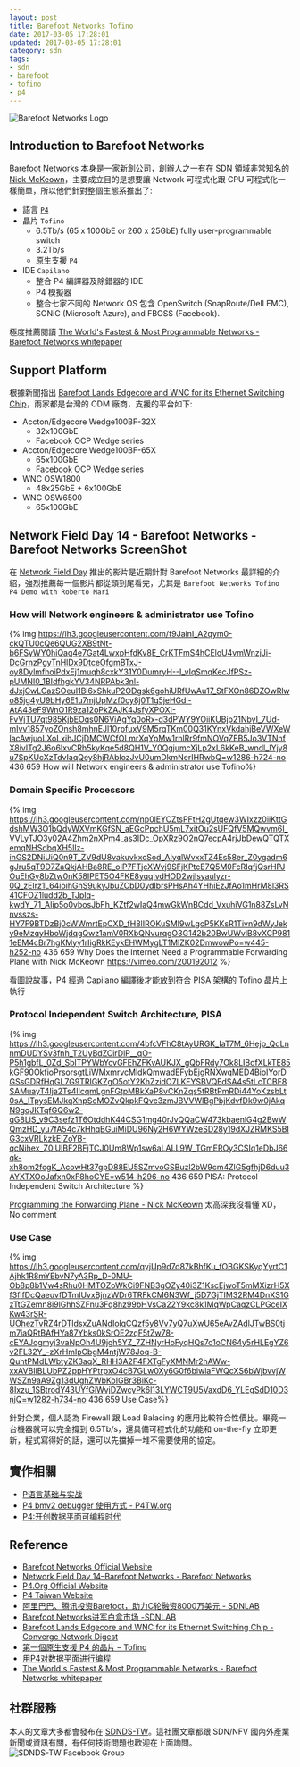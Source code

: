 ```yaml
---
layout: post
title: Barefoot Networks Tofino
date: 2017-03-05 17:28:01
updated: 2017-03-05 17:28:01
category: sdn
tags:
- sdn
- barefoot
- tofino
- p4 
---
```


![Barefoot Networks Logo](https://upload.wikimedia.org/wikipedia/en/b/b9/Barefoot_Networks_Logo.png)

## Introduction to Barefoot Networks

[Barefoot Networks][1] 本身是一家新創公司，創辦人之一有在 SDN 領域非常知名的 [Nick McKeown][10]，主要成立目的是想要讓 Network 可程式化跟 CPU 可程式化一樣簡單，所以他們針對整個生態系推出了:

* 語言 [`P4`][3]
* 晶片 `Tofino`
  - 6.5Tb/s (65 x 100GbE or 260 x 25GbE) fully user-programmable switch
  - 3.2Tb/s
  - 原生支援 `P4`
* IDE `Capilano`
  - 整合 P4 編譯器及除錯器的 IDE
  - P4 模擬器
  - 整合七家不同的 Network OS 包含 OpenSwitch (SnapRoute/Dell EMC), SONiC (Microsoft Azure), and FBOSS (Facebook).

極度推薦閱讀 [The World's Fastest & Most Programmable Networks - Barefoot Networks whitepaper][11]

## Support Platform
根據新聞指出 [Barefoot Lands Edgecore and WNC for its Ethernet Switching Chip][7]，兩家都是台灣的 ODM 廠商，支援的平台如下:
- Accton/Edgecore Wedge100BF-32X
  - 32x100GbE
  - Facebook OCP Wedge series
- Accton/Edgecore Wedge100BF-65X
  - 65x100GbE
  - Facebook OCP Wedge series
- WNC OSW1800
  - 48x25GbE + 6x100GbE
- WNC OSW6500
  - 65x100GbE

<!--more-->

## Network Field Day 14 - Barefoot Networks - Barefoot Networks ScreenShot

在 [Network Field Day](http://techfieldday.com/) 推出的影片是近期針對 Barefoot Networks 最詳細的介紹，強烈推薦每一個影片都從頭到尾看完，尤其是 `Barefoot Networks Tofino P4 Demo with Roberto Mari`

### How will Network engineers & administrator use Tofino

{% img https://lh3.googleusercontent.com/f9JainI_A2qym0-ckQTU0cQe6QUG2XB9tNt-b6FSyWY0hiQaq4e7Gat4LwxpHfdKv8E_CrKTFmS4hCEloU4vmWnzjJi-DcGrnzPgyTnHlDx9DtceOfgmBTxJ-oy8DylmfhoiPdxEj1muqh8cxkY31Y0DumryH--I_vIqSmqKecJfPSz-pUMNI0_1BIdfhgkYV34NRPAbk3nl-dJxjCwLCazSOeuI1Bl6xShkuP2ODgsk6gohiURfUwAu17_StFXOn86DZOwRlwo85jg4yU9bHy6E1u7mjUpMzf0cy8j0T1g5jeHGdi-AtA43eF9WnO1R9za12oPkZAJK4JsfyXPOXI-FvVjTU7qt985KjbEOqs0N6ViAgYq0oRx-d3dPWY9YOiiKUBjp21NbyI_7Ud-mIvv1857yoZOnsh8mhnEJl10rpfuxV9M5rqTKm00Q31KYnxVkdahjBeVWXeWlacAwjuoLXoLxihJCjDMCWCfOLmrXqYpMw1rnlRr9fmNOVqZEB5Jo3VTNnfX8ivITg2J6o6IxvCRh5kyKqe5d8QH1V_Y0QgjumcXjLp2xL6kKeB_wndl_lYjy8u7SpKUcXzTdvIaqQey8hjRAblozJvU0umDkmNerIHRwbQ=w1286-h724-no 436 659 How will Network engineers & administrator use Tofino%}

### Domain Specific Processors

{% img https://lh3.googleusercontent.com/np0lEYCZtsPFtH2gUtqew3WIxzz0iiKttGdshMW3O1bQdyWXVmKGfSN_aEGcPpchU5mL7xitOu2sUFQfV5MQwvm6I_VVLyTJO3y02A4Zhm2nXPm4_as3IDc_OpXRz9O2nQ7ecpA4rjJbDewQTQTXemqNHSdbqXH5Ilz-inGS2DNiUiQ0n9T_ZV9dU8vakuvkxcSod_AIyqlWvxxTZ4Es58er_Z0ygadm6gJru5qT9D7ZaQkjAHBa8RE_oIP7FTjcXWvj9SFjKPtcE7Q5M0FcRIqfjQsrHPJOuEhGy8bZtw0nK58IPET5O4FKE8yqqIvdHOD2wjlsyaulyzr-0Q_zElrz1L64ioihGnS9ukyJbuZCbD0ydIbrsPHsAh4YHhiEzJfAo1mHrM8l3RS41CFOZ1ludd2b_TJpIq-kwdY_71_AIip5o0vbosJbFh_KZtf2wIaQ4mwGkWnBCdd_VxuhiVG1n88ZsLvNnvsszs-HY7F9BTDzBj0cWWmrtEpCXD_fH8lIROKuSMI9wLgcP5KKsR1Tivn9dWyJeky9eMzqyHboWjdqgQwz1amV0RXbQNvurqgO3G142b20BwUWvlB8vXCP9811eEM4cBr7hgKMyy1rIigRkKEykEHWMygLT1MIZK02DmwowPo=w445-h252-no 436 659 Why Does the Internet Need a Programmable Forwarding Plane with Nick McKeown https://vimeo.com/200192012
 %}

看圖說故事，P4 經過 Capilano 編譯後才能放到符合 PISA 架構的 Tofino 晶片上執行

### Protocol Independent Switch Architecture, PISA

{% img https://lh3.googleusercontent.com/4bfcVFhC8tAyURGK_IaT7M_6Hejp_QdLnnmDUDYSv3fnh_T2UyBdZCirDlP__qO-P5h1gbfL_0Zd_SblTPYWbYcvGFEhZFKvAUKJX_gQbFRdy7Ok8LIBofXLkTE85kGF90OkfioPrsorsgtLiWMxmrvcMldkQmwadEFybEjgRNXwqMED4BioIYorDGSsGDRfHqGL7G9TRlGKZgO5otY2KhZzidO7LKFYSBVQEdSA4s5tLcTCBF8SAMuayT4Ija2Ts4lIcqmLgnFGtpMBkXaP8vCKnZqs5tRBtPmRDi44YoKzsbLt0sA_ITpysEMJkqXhpScMOZvQkpkFQvc3zmJBVVWlBgPbjKdvfDk9w0jAkqN9gqJKTqfGQ6w2-qG8LiS_v9C3sefz1T6OtddhK44CSG1mg40rJvQQaCW473kbaenlG4g2BwWQmzHD_yu7fA54c7kHhqBGuiMiDU96Ny2H6WYWzeSD28y19dXJZRMKS5BIG3cxVRLkzkEIZoYB-qcNihex_Z0lUIBF2BFjTCJ0Um8Wp1sw6aLALL9W_TGmEROy3CSIq1eDbJ66qk-xh8om2fcgK_AcowHt37gpD88EU5SZmvoGSBuzl2bW9cm4ZlG5gfhjD6duu3AYXTXOoJafxn0xF8hoCYE=w514-h296-no 436 659
PISA: Protocol Independent Switch Architecture %}

[Programming the Forwarding Plane - Nick McKeown][12] 太高深我沒看懂 XD，No comment

### Use Case
{% img https://lh3.googleusercontent.com/qyjUp9d7d87kBhfKu_fOBGKSKyqYyrtC1Ajhk1R8mYEbvN7yA3Rp_D-0MU-Ob8p8b1Vw4sRhu0HMTOZoWkCi9FNB3gOZy40i3Z1KscEjwoT5mMXizrH5Xf3flfDcQaeuvfDTmIUvxBjnzWDr6TRFkCM6N3Wf_j5D7GjTIM32RM4DnXS1GzTtGZemn8i9lGhhSZFnu3Fq8hz99bHVsCa22Y9kc8k1MqWpCaqzCLPGceIXKw43rSR-UOhezTvRZ4rDTldsxZuANdIolqCQzf5y8Vv7yQ7uXwU65eAvZAdlJTwBS0tjm7iaQRtBAfHYa87Ybks0kSrOE2zqF5tZw78-cEYAJogmyj3vaNpOh4U9jgh5YZ_7ZHNyrHoFyqHQs7o1oCN64y5rHLEgYZ6v2FL32Y_-zXrHmIpCbgM4ntjW78Joq-B-QuhtPMdLWbtyZK3aqX_RHH3A2F4FXTgFyXMNMr2hAWw-xxAVBIiBLUbPZ2ppHYPtrpxO4cB7GLw0Xy6G0f6biwlaFWQcXS6bWjbvvjWWSZn9aA9Zg13dUghZWbKoIGBr3BiKc-8Ixzu_1SBtrodY43UYfGiWvjDZwcyPk6l13LYWCT9U5VaxdD6_YLEgSdD10D3njQ=w1282-h734-no 436 659 Use Case%}

針對企業，個人認為 Firewall 跟 Load Balacing 的應用比較符合性價比。畢竟一台機器就可以完全撐到 6.5Tb/s，還具備可程式化的功能和 on-the-fly 立即更新，程式寫得好的話，還可以先擋掉一堆不需要使用的協定。

## 實作相關

- [P语言基础与实战][13]
- [P4 bmv2 debugger 使用方式 - P4TW.org][14]
- [P4:开创数据平面可编程时代][15]

## Reference
- [Barefoot Networks Official Website][1]
- [Network Field Day 14–Barefoot Networks - Barefoot Networks][2]
- [P4.Org Official Website][3]
- [P4 Taiwan Website][4]
- [阿里巴巴、腾讯投资Barefoot，助力C轮融资8000万美元 - SDNLAB][5]
- [Barefoot Networks进军白盒市场 -SDNLAB][6]
- [Barefoot Lands Edgecore and WNC for its Ethernet Switching Chip - Converge Network Digest][7]
- [第一個原生支援 P4 的晶片 – Tofino][8]
- [用P4对数据平面进行编程][9]
- [The World's Fastest & Most Programmable Networks - Barefoot Networks whitepaper][11]

## 社群服務

本人的文章大多都會發布在 [SDNDS-TW](https://www.facebook.com/groups/sdnds.tw/)。這社團文章都跟 SDN/NFV 國內外產業新聞或資訊有關，有任何技術問題也歡迎在上面詢問。
![SDNDS-TW Facebook Group](https://lh3.googleusercontent.com/KizynpieyTlykuyk-po1tgasnVI4Oxl9_vPXXpHYyj_JiUc0V5bRb8lHxGpZDQiTqMNCn_A6NqF-4Gx8KMex8XsjgdCGByIqtIpKBc4TvQoUtNtXf0RK_eBf2pwm8wNJRiWXfkz3vf6Tf465o2vzmH2G4iR28kf_Wc_ADeqDJDfQQlV0XTtQcSBBRG2N-zs1ue6dhg38lMoO47n0-SI6yl3x-HhyRIK8penHyHXe0i9q08IDqYEdtMGyKExcihESNthqc4r74kceAJUYhfqsFRpGLteEMXDkShC74r79Frr5aVwsYml0x1WVHkmXbxLZB381B0gkJWUXaoCeCC8rdeYtb6vn60vLsNYgYLRI0wT0VjEbJTCgcHUbNk8sBkXEiATLTKQiES5VcIEJ9nQ7FYTxsF8BiB7exUxr0b3kfTLVJF2RBqc0hpHojoiMh-nL-OY30a9rgf1vr4n-44sDGfa8-f7xWX3JEe-7RgNjwZ5glxGM1lkrf2_MHwbgVRNd2tzUrxmRNmMrVpFog-NcByDo824K8GJLxyLq0Dg12jkx90uOBKmhAE-_JUL5iIYzzUUKGJu1-ORReKmYR63UvTeUvwtxSEKUnpax4co6s6dQoS2f5bB37Q=w1652-h590-no)

[1]: https://www.barefootnetworks.com/
[2]: http://techfieldday.com/appearance/barefoot-networks-presents-at-networking-field-day-14/
[3]: http://p4.org/
[4]: https://p4tw.org/
[5]: http://www.sdnlab.com/18111.html
[6]: http://www.sdnlab.com/18413.html
[7]: http://www.convergedigest.com/2017/01/barefoot-networks-lands-edgecore-and.html
[8]: https://p4tw.org/%E7%AC%AC%E4%B8%80%E5%80%8B%E5%8E%9F%E7%94%9F%E6%94%AF%E6%8F%B4-p4-%E7%9A%84%E6%99%B6%E7%89%87-tofino/
[9]: http://yuba.stanford.edu/~nickm/papers/cccf.pdf
[10]: http://yuba.stanford.edu/~nickm/
[11]: https://barefootnetworks.com/white-paper/the-worlds-fastest-most-programmable-networks/
[12]: https://forum.stanford.edu/events/2016/slides/plenary/Nick.pdf
[13]: https://fast-switch.github.io/wiki/%E6%9D%A8%E5%B8%85-P4%E8%AF%AD%E8%A8%80%E5%9F%BA%E7%A1%80%E4%B8%8E%E5%AE%9E%E6%88%98.pdf
[14]: https://p4tw.org/p4-bmv2-debugger-%E4%BD%BF%E7%94%A8%E6%96%B9%E5%BC%8F/
[15]: http://www.sdnlab.com/17795.html
